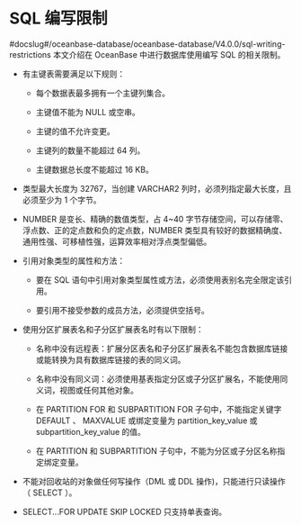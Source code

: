 # SQL 编写限制
#docslug#/oceanbase-database/oceanbase-database/V4.0.0/sql-writing-restrictions
本文介绍在 OceanBase 中进行数据库使用编写 SQL 的相关限制。

* 有主键表需要满足以下规则：

  * 每个数据表最多拥有一个主键列集合。

  * 主键值不能为 NULL 或空串。

  * 主键的值不允许变更。

  * 主键列的数量不能超过 64 列。

  * 主键数据总长度不能超过 16 KB。

* 类型最大长度为 32767，当创建 VARCHAR2 列时，必须列指定最大长度，且必须至少为 1 个字节。

* NUMBER 是变长、精确的数值类型，占 4\~40 字节存储空间，可以存储零、浮点数、正的定点数和负的定点数，NUMBER 类型具有较好的数据精确度、通用性强、可移植性强，运算效率相对浮点类型偏低。

* 引用对象类型的属性和方法：

  * 要在 SQL 语句中引用对象类型属性或方法，必须使用表别名完全限定该引用。

  * 要引用不接受参数的成员方法，必须提供空括号。

* 使用分区扩展表名和子分区扩展表名时有以下限制：

  * 名称中没有远程表：扩展分区表名和子分区扩展表名不能包含数据库链接或能转换为具有数据库链接的表的同义词。

  * 名称中没有同义词：必须使用基表指定分区或子分区扩展名，不能使用同义词，视图或任何其他对象。

  * 在 PARTITION FOR 和 SUBPARTITION FOR 子句中，不能指定关键字 DEFAULT 、 MAXVALUE 或绑定变量为 partition_key_value 或 subpartition_key_value 的值。

  * 在 PARTITION 和 SUBPARTITION 子句中，不能为分区或子分区名称指定绑定变量。

* 不能对回收站的对象做任何写操作（DML 或 DDL 操作)，只能进行只读操作（ SELECT ）。

* SELECT...FOR UPDATE SKIP LOCKED 只支持单表查询。

